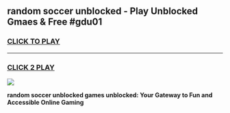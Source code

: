 
## random soccer unblocked - Play Unblocked Gmaes & Free #gdu01
<h3>
<a href="https://news.freeplayer.one?title=random_soccer_unblocked&ref=24F">CLICK TO PLAY</a></h3>
<hr>

<h3>
<a href="https://news.freeplayer.one?title=random_soccer_unblocked&ref=24F">CLICK 2 PLAY</a>
  
</h3>

<a href="https://news.freeplayer.one?title=random_soccer_unblocked&ref=24F/"><img src="https://clearcache.store/games.png"></a>


**random soccer unblocked games unblocked: Your Gateway to Fun and Accessible Online Gaming**
